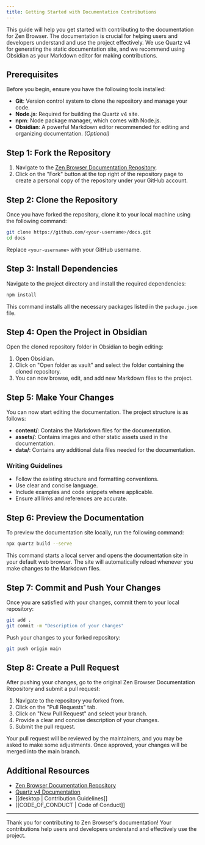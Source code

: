 ```yaml
---
title: Getting Started with Documentation Contributions
---
```



This guide will help you get started with contributing to the documentation for Zen Browser. The documentation is crucial for helping users and developers understand and use the project effectively. We use Quartz v4 for generating the static documentation site, and we recommend using Obsidian as your Markdown editor for making contributions.

## Prerequisites

Before you begin, ensure you have the following tools installed:

- **Git**: Version control system to clone the repository and manage your code.
- **Node.js**: Required for building the Quartz v4 site.
- **npm**: Node package manager, which comes with Node.js.
- **Obsidian**: A powerful Markdown editor recommended for editing and organizing documentation. *(Optional)*

## Step 1: Fork the Repository

1. Navigate to the [Zen Browser Documentation Repository](https://github.com/zen-browser/docs).
2. Click on the "Fork" button at the top right of the repository page to create a personal copy of the repository under your GitHub account.

## Step 2: Clone the Repository

Once you have forked the repository, clone it to your local machine using the following command:

```bash
git clone https://github.com/<your-username>/docs.git
cd docs
```

Replace `<your-username>` with your GitHub username.

## Step 3: Install Dependencies

Navigate to the project directory and install the required dependencies:

```bash
npm install
```

This command installs all the necessary packages listed in the `package.json` file.

## Step 4: Open the Project in Obsidian

Open the cloned repository folder in Obsidian to begin editing:

1. Open Obsidian.
2. Click on "Open folder as vault" and select the folder containing the cloned repository.
3. You can now browse, edit, and add new Markdown files to the project.

## Step 5: Make Your Changes

You can now start editing the documentation. The project structure is as follows:

- **content/**: Contains the Markdown files for the documentation.
- **assets/**: Contains images and other static assets used in the documentation.
- **data/**: Contains any additional data files needed for the documentation.

### Writing Guidelines

- Follow the existing structure and formatting conventions.
- Use clear and concise language.
- Include examples and code snippets where applicable.
- Ensure all links and references are accurate.

## Step 6: Preview the Documentation

To preview the documentation site locally, run the following command:

```bash
npx quartz build --serve
```

This command starts a local server and opens the documentation site in your default web browser. The site will automatically reload whenever you make changes to the Markdown files.

## Step 7: Commit and Push Your Changes

Once you are satisfied with your changes, commit them to your local repository:

```bash
git add .
git commit -m "Description of your changes"
```

Push your changes to your forked repository:

```bash
git push origin main
```

## Step 8: Create a Pull Request

After pushing your changes, go to the original Zen Browser Documentation Repository and submit a pull request:

1. Navigate to the repository you forked from.
2. Click on the "Pull Requests" tab.
3. Click on "New Pull Request" and select your branch.
4. Provide a clear and concise description of your changes.
5. Submit the pull request.

Your pull request will be reviewed by the maintainers, and you may be asked to make some adjustments. Once approved, your changes will be merged into the main branch.

## Additional Resources

- [Zen Browser Documentation Repository](https://github.com/zen-browser/docs)
- [Quartz v4 Documentation](https://quartz.jzhao.xyz/)
- [[desktop |  Contribution Guidelines]]
- [[CODE_OF_CONDUCT | Code of Conduct]]

---

Thank you for contributing to Zen Browser's documentation! Your contributions help users and developers understand and effectively use the project.